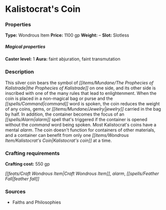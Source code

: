 ﻿---
Title: "Kalistocrat's Coin"
Type: "Wondrous Item"
Price: "1100 gp"
Weight: "–"
Slot: "Slotless"
Caster level: "1"
Aura: "faint abjuration, faint transmutation"
Description: |
  "This silver coin bears the symbol of the Prophecies of Kalistrade on one side, and its other side is inscribed with one of the many rules that lead to enlightenment. When the coin is placed in a non-magical bag or purse and the command word is spoken, the coin reduces the weight of any coins, gems, or jewelry carried in the bag by half. In addition, the container becomes the focus of an _alarm_ spell that's triggered if the container is opened without the command word being spoken. Most _Kalistocrat's coins_ have a mental alarm. The coin doesn't function for containers of other materials, and a container can benefit from only one _Kalistocrat's coin_ at a time."
Crafting cost: "550 gp"
Sources: "['Faiths and Philosophies']"
---

# Kalistocrat's Coin

### Properties

**Type:** Wondrous Item **Price:** 1100 gp **Weight:** – **Slot:** Slotless

##### Magical properties

**Caster level:** 1 **Aura:** faint abjuration, faint transmutation

### Description

This silver coin bears the symbol of _[[items/Mundane/The Prophecies of Kalistrade|the Prophecies of Kalistrade]]_ on one side, and its other side is inscribed with one of the many rules that lead to enlightenment. When the coin is placed in a non-magical bag or purse and the _[[spells/Command|command]]_ word is spoken, the coin reduces the weight of any coins, gems, or _[[items/Mundane/Jewelry|jewelry]]_ carried in the bag by half. In addition, the container becomes the focus of an _[[spells/Alarm|alarm]]_ spell that's triggered if the container is opened without the _command_ word being spoken. Most Kalistocrat's coins have a mental _alarm_. The coin doesn't function for containers of other materials, and a container can benefit from only one _[[items/Wondrous Item/Kalistocrat's Coin|Kalistocrat's coin]]_ at a time.

### Crafting requirements

**Crafting cost:** 550 gp

_[[feats/Craft Wondrous Item|Craft Wondrous Item]]_, _alarm_, _[[spells/Feather Fall|feather fall]]_

### Sources

* Faiths and Philosophies